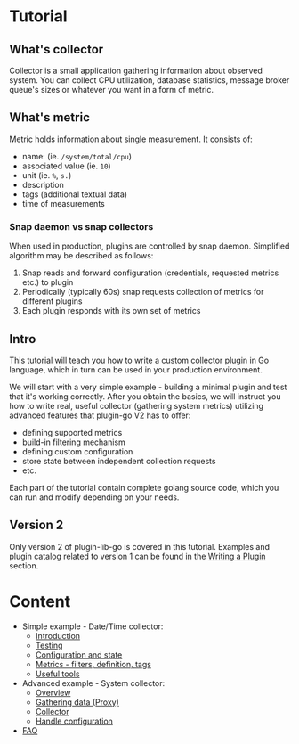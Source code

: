 # Tutorial

## What's collector

Collector is a small application gathering information about observed system. 
You can collect CPU utilization, database statistics, message broker queue's sizes or whatever you want in a form of metric.

## What's metric

Metric holds information about single measurement. It consists of:
- name: (ie. `/system/total/cpu`)
- associated value (ie. `10`)
- unit (ie. `%`, `s.`)
- description 
- tags (additional textual data)
- time of measurements

### Snap daemon vs snap collectors

When used in production, plugins are controlled by snap daemon.
Simplified algorithm may be described as follows:
1) Snap reads and forward configuration (credentials, requested metrics etc.) to plugin
2) Periodically (typically 60s) snap requests collection of metrics for different plugins 
3) Each plugin responds with its own set of metrics

## Intro

This tutorial will teach you how to write a custom collector plugin in Go language, which in turn can be used in your production environment. 

We will start with a very simple example - building a minimal plugin and test that it's working correctly. 
After you obtain the basics, we will instruct you how to write real, useful collector (gathering system metrics) utilizing advanced features that plugin-go V2 has to offer:
- defining supported metrics
- build-in filtering mechanism
- defining custom configuration 
- store state between independent collection requests
- etc.

Each part of the tutorial contain complete golang source code, which you can run and modify depending on your needs.

## Version 2

Only version 2 of plugin-lib-go is covered in this tutorial. Examples and plugin catalog related to version 1 can be found in the [Writing a Plugin](https://github.com/librato/snap-plugin-lib-go/tree/ao-12231-tutorial#writing-a-plugin) section.

# Content 

- Simple example - Date/Time collector:
  * [Introduction](/tutorial/01-simple/README.md)
  * [Testing](/tutorial/02-testing/README.md)
  * [Configuration and state](/tutorial/03-concepts/README.md)
  * [Metrics - filters, definition, tags](/tutorial/04-metrics/README.md)
  * [Useful tools](/tutorial/05-tools/README.md)
- Advanced example - System collector:
  * [Overview](/tutorial/06-overview/README.md)
  * [Gathering data (Proxy)](/tutorial/07-proxy/README.md)
  * [Collector](/tutorial/08-collector/README.md)
  * [Handle configuration](/tutorial/09-config/README.md)
- [FAQ](/tutorial/faq/README.md)
